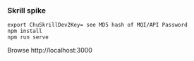 ### Skrill spike

```shell
export ChuSkrillDev2Key= see MD5 hash of MQI/API Password
npm install
npm run serve
```

Browse http://localhost:3000

